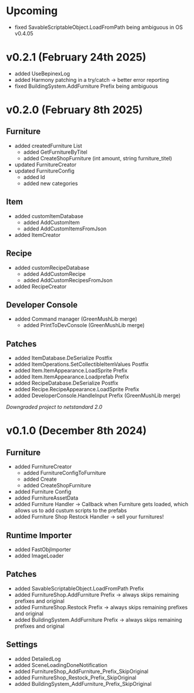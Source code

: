 # Upcoming
- fixed SavableScriptableObject.LoadFromPath being ambiguous in OS v0.4.05

# v0.2.1 (February 24th 2025)
- added UseBepinexLog
- added Harmony patching in a try/catch -> better error reporting
- fixed BuildingSystem.AddFurniture Prefix being ambiguous

# v0.2.0 (February 8th 2025)
## Furniture
- added createdFurniture List
  - added GetFurnitureByTitel
  - added CreateShopFurniture (int amount, string furniture_titel)
- updated FurnitureCreator
- updated FurnitureConfig
  - added Id
  - added new categories
## Item
- added customItemDatabase
  - added AddCustomItem
  - added AddCustomItemsFromJson
- added ItemCreator
## Recipe
- added customRecipeDatabase
  - added AddCustomRecipe
  - added AddCustomRecipesFromJson
- added RecipeCreator
## Developer Console
- added Command manager (GreenMushLib merge)
  - added PrintToDevConsole (GreenMushLib merge)
## Patches
- added ItemDatabase.DeSerialize Postfix
- added ItemOperations.SetCollectibleItemValues Postfix
- added Item.ItemAppearance.LoadSprite Prefix
- added Item.ItemAppearance.Loadprefab Prefix
- added RecipeDatabase.DeSerialize Postfix
- added Recipe.RecipeAppearance.LoadSprite Prefix
- added DeveloperConsole.HandleInput Prefix (GreenMushLib merge)

*Downgraded project to netstandard 2.0*
# v0.1.0 (December 8th 2024)
## Furniture
- added FurnitureCreator
  - added FurnitureConfigToFurniture
  - added Create
  - added CreateShopFurniture
- added Furniture Config
- added FurnitureAssetData
- added Furniture Handler -> Callback when Furniture gets loaded, which allows us to add custum scripts to the prefabs
- added Furniture Shop Restock Handler -> sell your furnitures!
## Runtime Importer
- added FastObjImporter
- added ImageLoader
## Patches
- added SavableScriptableObject.LoadFromPath Prefix
- added FurnitureShop.AddFurniture Prefix -> always skips remaining prefixes and original
- added FurnitureShop.Restock Prefix -> always skips remaining prefixes and original
- added BuildingSystem.AddFurniture Prefix -> always skips remaining prefixes and original
## Settings
- added DetailedLog
- added SceneLoadingDoneNotification
- added FurnitureShop_AddFurniture_Prefix_SkipOriginal
- added FurnitureShop_Restock_Prefix_SkipOriginal
- added BuildingSystem_AddFurniture_Prefix_SkipOriginal
